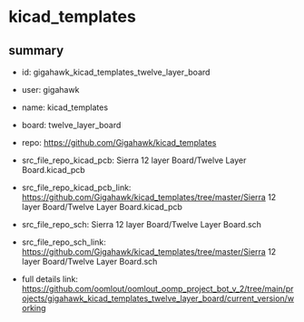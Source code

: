# kicad_templates
 
## summary 
* id: gigahawk_kicad_templates_twelve_layer_board
* user: gigahawk
* name: kicad_templates
* board: twelve_layer_board
* repo: https://github.com/Gigahawk/kicad_templates
* src_file_repo_kicad_pcb: Sierra 12 layer Board/Twelve Layer Board.kicad_pcb
* src_file_repo_kicad_pcb_link: https://github.com/Gigahawk/kicad_templates/tree/master/Sierra 12 layer Board/Twelve Layer Board.kicad_pcb


* src_file_repo_sch: Sierra 12 layer Board/Twelve Layer Board.sch
* src_file_repo_sch_link: https://github.com/Gigahawk/kicad_templates/tree/master/Sierra 12 layer Board/Twelve Layer Board.sch
* full details link: https://github.com/oomlout/oomlout_oomp_project_bot_v_2/tree/main/projects/gigahawk_kicad_templates_twelve_layer_board/current_version/working  







